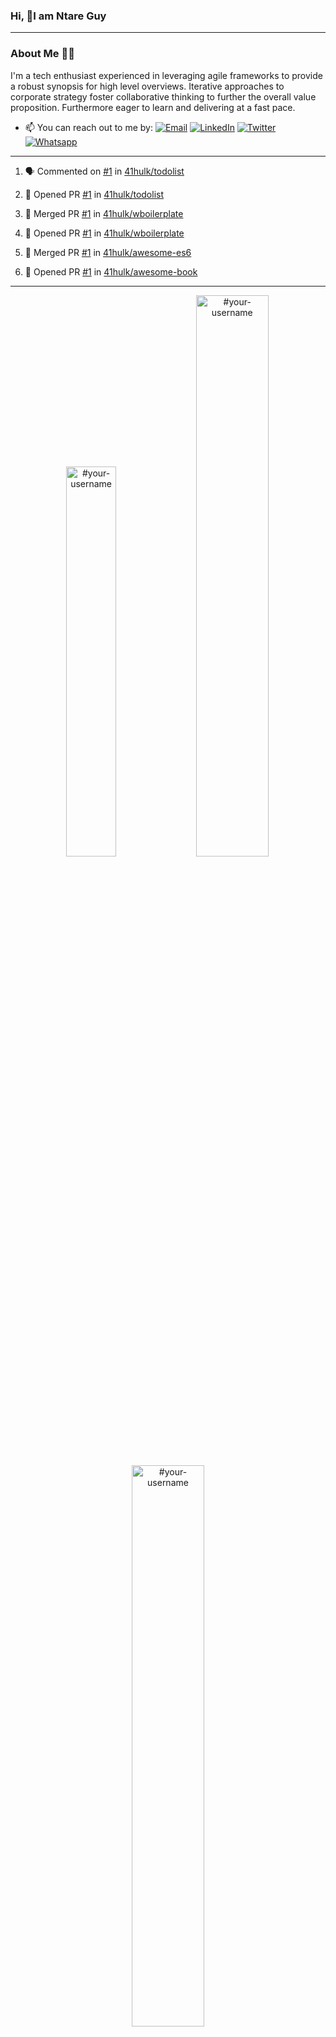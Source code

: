 ### Hi, 👋I am Ntare Guy
___
### About Me 👨‍💻
I'm a tech enthusiast experienced in leveraging agile frameworks to provide a robust synopsis for high level overviews. Iterative approaches to corporate strategy foster collaborative thinking to further the overall value proposition. Furthermore eager to learn and delivering at a fast pace.

- 📫 You can reach out to me by: 
[![Email](https://img.shields.io/badge/--gmail?label=Gmail&logo=Gmail&style=social)](mailto:gntare2@gmail.com)
[![LinkedIn](https://img.shields.io/badge/--linkedin?label=LinkedIn&logo=LinkedIn&style=social)](https://www.linkedin.com/in/ntare-guy)
[![Twitter](https://img.shields.io/badge/--twitter?label=Twitter&logo=Twitter&style=social)](https://twitter.com/ntare_guy)
[![Whatsapp](https://img.shields.io/badge/--whatsapp?label=Whatsapp&logo=whatsapp&style=social)](https://api.whatsapp.com/send?phone=+250780770022&text=Hello%20Guy!%20%F0%9F%91%8B%F0%9F%8F%BB)
___

<!--START_SECTION:activity-->
1. 🗣 Commented on [#1](https://github.com/41hulk/todolist/issues/1) in [41hulk/todolist](https://github.com/41hulk/todolist)

2. 💪 Opened PR [#1](https://github.com/41hulk/todolist/pull/1) in [41hulk/todolist](https://github.com/41hulk/todolist)
3. 🎉 Merged PR [#1](https://github.com/41hulk/wboilerplate/pull/1) in [41hulk/wboilerplate](https://github.com/41hulk/wboilerplate)
4. 💪 Opened PR [#1](https://github.com/41hulk/wboilerplate/pull/1) in [41hulk/wboilerplate](https://github.com/41hulk/wboilerplate)
5. 🎉 Merged PR [#1](https://github.com/41hulk/awesome-es6/pull/1) in [41hulk/awesome-es6](https://github.com/41hulk/awesome-es6)
5. 💪 Opened PR [#1](https://github.com/41hulk/awesome-book/pull/1) in [41hulk/awesome-book](https://github.com/41hulk/awesome-book)
<!--END_SECTION:activity-->
___
<p align="center">
<img width="40%" src="https://github-readme-stats.vercel.app/api/top-langs?username=41hulk&show_icons=true&theme=dark&locale=en&layout=compact&hide_border=true" alt="#your-username" /> 
<img width="48%" src="https://github-readme-stats.vercel.app/api?username=41hulk&show_icons=true&theme=dark&title_color=ff8000&text_color=ffffff&bg_color=6a6a6a&locale=en&hide_border=true" alt="#your-username" />
<img width="48%" src="https://github-readme-streak-stats.herokuapp.com/?user=41hulk&theme=highcontrast&hide_border=true" alt="#your-username" />
</p>

<!-- |My github stats|My Top languages
|-|-| -->
<!-- [![Guy's github stats](https://github-readme-stats.vercel.app/api?username=41hulk&show_icons=true&theme=dark&hide_title=true)](https://github.com/41hulk)
[![Top Langs](https://github-readme-stats.vercel.app/api/top-langs/?username=41hulk&show_icons=true&theme=dark&layout=compact&hide_title=true)](https://github.com/41hulk)
___ -->


